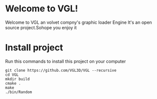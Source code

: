 # Welcome to VGL!

Welcome to VGL an volvet compny's graphic loader Engine It's an open source project.Sohope you enjoy it


# Install project

Run this commands to install this project on your computer
```
git clone https://github.com/VGL3D/VGL --recursive
cd VGL
mkdir build
cmake .
make
./bin/Random
```
